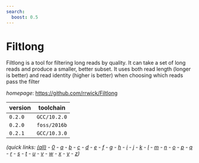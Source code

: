 ```yaml
---
search:
  boost: 0.5
---
```

# Filtlong

Filtlong is a tool for filtering long reads by quality. It can take a set  of long reads and produce a smaller, better subset. It uses both read length (longer is better)  and read identity (higher is better) when choosing which reads pass the filter

*homepage*: <https://github.com/rrwick/Filtlong>

version | toolchain
--------|----------
``0.2.0`` | ``GCC/10.2.0``
``0.2.0`` | ``foss/2016b``
``0.2.1`` | ``GCC/10.3.0``


*(quick links: [(all)](../index.md) - [0](../0/index.md) - [a](../a/index.md) - [b](../b/index.md) - [c](../c/index.md) - [d](../d/index.md) - [e](../e/index.md) - [f](../f/index.md) - [g](../g/index.md) - [h](../h/index.md) - [i](../i/index.md) - [j](../j/index.md) - [k](../k/index.md) - [l](../l/index.md) - [m](../m/index.md) - [n](../n/index.md) - [o](../o/index.md) - [p](../p/index.md) - [q](../q/index.md) - [r](../r/index.md) - [s](../s/index.md) - [t](../t/index.md) - [u](../u/index.md) - [v](../v/index.md) - [w](../w/index.md) - [x](../x/index.md) - [y](../y/index.md) - [z](../z/index.md))*

